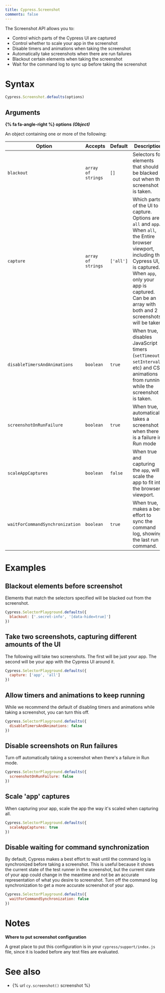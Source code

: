 ```yaml
---
title: Cypress.Screenshot
comments: false
---
```


The Screenshot API allows you to:

- Control which parts of the Cypress UI are captured
- Control whether to scale your app in the screenshot
- Disable timers and animations when taking the screenshot
- Automatically take screenshots when there are run failures
- Blackout certain elements when taking the screenshot
- Wait for the command log to sync up before taking the screenshot

# Syntax

```javascript
Cypress.Screenshot.defaults(options)
```

## Arguments

**{% fa fa-angle-right %} options**  ***(Object)***

An object containing one or more of the following:

Option | Accepts | Default | Description
--- | --- | --- | ---
`blackout` | `array of strings` | `[]` | Selectors for elements that should be blacked out when the screenshot is taken.
`capture` | `array of strings` | `['all']` | Which parts of the UI to capture. Options are `all` and `app`. When `all`, the Entire browser viewport, including the Cypress UI, is captured. When `app`, only your app is captured. Can be an array with both and 2 screenshots will be taken.
`disableTimersAndAnimations` | `boolean` | `true`| When true, disables JavaScript timers (`setTimeout`, `setInterval`, etc) and CSS animations from running while the screenshot is taken.
`screenshotOnRunFailure` | `boolean` | `true` | When true, automatically takes a screenshot when there is a failure in Run mode
`scaleAppCaptures` | `boolean` | `false` | When true and capturing the `app`, will scale the app to fit into the browser viewport.
`waitForCommandSynchronization` | `boolean` | `true` | When true, makes a best effort to sync the command log, showing the last run command.

# Examples

## Blackout elements before screenshot

Elements that match the selectors specified will be blacked out from the screenshot.

```javascript
Cypress.SelectorPlayground.defaults({
  blackout: ['.secret-info', '[data-hide=true]']
})
```

## Take two screenshots, capturing different amounts of the UI 

The following will take two screenshots. The first will be just your app. The second will be your app with the Cypress UI around it.

```javascript
Cypress.SelectorPlayground.defaults({
  capture: ['app', 'all']
})
```

## Allow timers and animations to keep running

While we recommend the default of disabling timers and animations while taking a screenshot, you can turn this off.

```javascript
Cypress.SelectorPlayground.defaults({
  disableTimersAndAnimations: false
})
```

## Disable screenshots on Run failures

Turn off automatically taking a screenshot when there's a failure in Run mode.

```javascript
Cypress.SelectorPlayground.defaults({
  screenshotOnRunFailure: false
})
```

## Scale 'app' captures

When capturing your app, scale the app the way it's scaled when capturing all.

```javascript
Cypress.SelectorPlayground.defaults({
  scaleAppCaptures: true
})
```

## Disable waiting for command synchronization

By default, Cypress makes a best effort to wait until the command log is synchronized before taking a screenshot. This is useful because it shows the current state of the test runner in the screenshot, but the current state of your app could change in the meantime and not be an accurate representation of what you desire to screenshot. Turn off the command log synchronization to get a more accurate screenshot of your app.

```javascript
Cypress.SelectorPlayground.defaults({
  waitForCommandSynchronization: false
})
```

# Notes

**Where to put screenshot configuration**

A great place to put this configuration is in your `cypress/support/index.js` file, since it is loaded before any test files are evaluated.

# See also

- {% url `cy.screenshot()` screenshot %}
